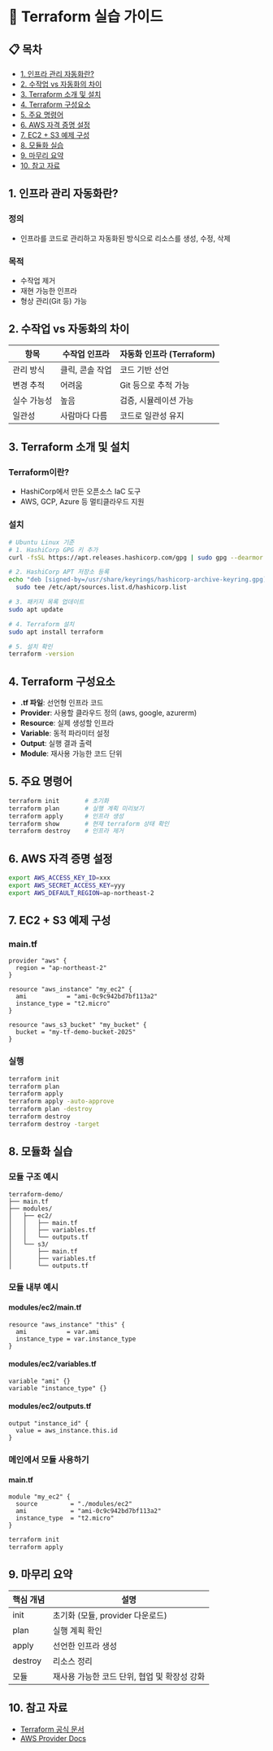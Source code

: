 # 🚀 Terraform 실습 가이드

## 📋 목차
- [1. 인프라 관리 자동화란?](#1-인프라-관리-자동화란)
- [2. 수작업 vs 자동화의 차이](#2-수작업-vs-자동화의-차이)
- [3. Terraform 소개 및 설치](#3-terraform-소개-및-설치)
- [4. Terraform 구성요소](#4-terraform-구성요소)
- [5. 주요 명령어](#5-주요-명령어)
- [6. AWS 자격 증명 설정](#6-aws-자격-증명-설정)
- [7. EC2 + S3 예제 구성](#7-ec2--s3-예제-구성)
- [8. 모듈화 실습](#8-모듈화-실습)
- [9. 마무리 요약](#9-마무리-요약)
- [10. 참고 자료](#10-참고-자료)

## 1. 인프라 관리 자동화란?

### 정의
- 인프라를 코드로 관리하고 자동화된 방식으로 리소스를 생성, 수정, 삭제

### 목적
- 수작업 제거
- 재현 가능한 인프라
- 형상 관리(Git 등) 가능

## 2. 수작업 vs 자동화의 차이

| 항목 | 수작업 인프라 | 자동화 인프라 (Terraform) |
|------|--------------|-------------------------|
| 관리 방식 | 클릭, 콘솔 작업 | 코드 기반 선언 |
| 변경 추적 | 어려움 | Git 등으로 추적 가능 |
| 실수 가능성 | 높음 | 검증, 시뮬레이션 가능 |
| 일관성 | 사람마다 다름 | 코드로 일관성 유지 |

## 3. Terraform 소개 및 설치

### Terraform이란?
- HashiCorp에서 만든 오픈소스 IaC 도구
- AWS, GCP, Azure 등 멀티클라우드 지원

### 설치
```bash
# Ubuntu Linux 기준
# 1. HashiCorp GPG 키 추가
curl -fsSL https://apt.releases.hashicorp.com/gpg | sudo gpg --dearmor -o /usr/share/keyrings/hashicorp-archive-keyring.gpg

# 2. HashiCorp APT 저장소 등록
echo "deb [signed-by=/usr/share/keyrings/hashicorp-archive-keyring.gpg] https://apt.releases.hashicorp.com $(lsb_release -cs) main" | \
  sudo tee /etc/apt/sources.list.d/hashicorp.list

# 3. 패키지 목록 업데이트
sudo apt update

# 4. Terraform 설치
sudo apt install terraform

# 5. 설치 확인
terraform -version
```

## 4. Terraform 구성요소

- **.tf 파일**: 선언형 인프라 코드
- **Provider**: 사용할 클라우드 정의 (aws, google, azurerm)
- **Resource**: 실제 생성할 인프라
- **Variable**: 동적 파라미터 설정
- **Output**: 실행 결과 출력
- **Module**: 재사용 가능한 코드 단위

## 5. 주요 명령어

```bash
terraform init       # 초기화
terraform plan       # 실행 계획 미리보기
terraform apply      # 인프라 생성
terraform show       # 현재 terraform 상태 확인
terraform destroy    # 인프라 제거
```

## 6. AWS 자격 증명 설정

```bash
export AWS_ACCESS_KEY_ID=xxx
export AWS_SECRET_ACCESS_KEY=yyy
export AWS_DEFAULT_REGION=ap-northeast-2
```

## 7. EC2 + S3 예제 구성

### main.tf
```hcl
provider "aws" {
  region = "ap-northeast-2"
}

resource "aws_instance" "my_ec2" {
  ami           = "ami-0c9c942bd7bf113a2"
  instance_type = "t2.micro"
}

resource "aws_s3_bucket" "my_bucket" {
  bucket = "my-tf-demo-bucket-2025"
}
```

### 실행
```bash
terraform init
terraform plan
terraform apply
terraform apply -auto-approve
terraform plan -destroy
terraform destroy
terraform destroy -target
```

## 8. 모듈화 실습

### 모듈 구조 예시
```
terraform-demo/
├── main.tf
├── modules/
│   ├── ec2/
│   │   ├── main.tf
│   │   ├── variables.tf
│   │   └── outputs.tf
│   └── s3/
│       ├── main.tf
│       ├── variables.tf
│       └── outputs.tf
```

### 모듈 내부 예시

#### modules/ec2/main.tf
```hcl
resource "aws_instance" "this" {
  ami           = var.ami
  instance_type = var.instance_type
}
```

#### modules/ec2/variables.tf
```hcl
variable "ami" {}
variable "instance_type" {}
```

#### modules/ec2/outputs.tf
```hcl
output "instance_id" {
  value = aws_instance.this.id
}
```

### 메인에서 모듈 사용하기

#### main.tf
```hcl
module "my_ec2" {
  source         = "./modules/ec2"
  ami            = "ami-0c9c942bd7bf113a2"
  instance_type  = "t2.micro"
}
```

```bash
terraform init
terraform apply
```

## 9. 마무리 요약

| 핵심 개념 | 설명 |
|----------|------|
| init | 초기화 (모듈, provider 다운로드) |
| plan | 실행 계획 확인 |
| apply | 선언한 인프라 생성 |
| destroy | 리소스 정리 |
| 모듈 | 재사용 가능한 코드 단위, 협업 및 확장성 강화 |

## 10. 참고 자료

- [Terraform 공식 문서](https://www.terraform.io/docs)
- [AWS Provider Docs](https://registry.terraform.io/providers/hashicorp/aws/latest/docs)
